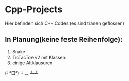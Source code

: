 ﻿# Cpp-Projects

Hier befinden sich C++ Codes (es sind tränen geflossen)

## In Planung(keine feste Reihenfolge):
1. Snake
2. TicTacToe v2 mit Klassen
3. einige Altklausuren


(╯°□°）╯︵ ┻━┻
